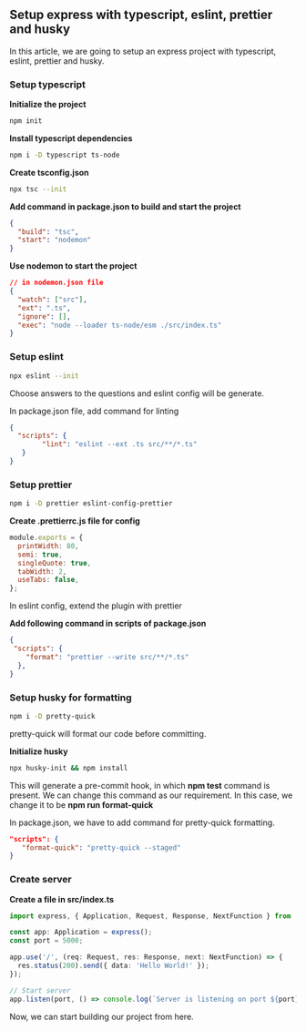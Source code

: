 ## Setup express with typescript, eslint, prettier and husky

In this article, we are going to setup an express project with typescript, eslint, prettier and husky.

### Setup typescript

**Initialize the project**
```sh
npm init 
```
**Install typescript dependencies**
```sh
npm i -D typescript ts-node
```
**Create tsconfig.json**
```sh
npx tsc --init
```

**Add command in package.json to build and start the project**
```json
{
  "build": "tsc",
  "start": "nodemon"
}
```

**Use nodemon to start the project**
```json
// in nodemon.json file
{
  "watch": ["src"],
  "ext": ".ts",
  "ignore": [],
  "exec": "node --loader ts-node/esm ./src/index.ts"
}
```
### Setup eslint
```sh
npx eslint --init
```
Choose answers to the questions and eslint config will be generate.

In package.json file, add command for linting
```json
{
  "scripts": {
        "lint": "eslint --ext .ts src/**/*.ts"
   }
}
``` 

### Setup prettier
```sh
npm i -D prettier eslint-config-prettier
```
**Create .prettierrc.js file for config**
```js
module.exports = {
  printWidth: 80,
  semi: true,
  singleQuote: true,
  tabWidth: 2,
  useTabs: false,
};
```

In eslint config, extend the plugin with prettier

**Add following command in scripts of package.json**
```json
{
 "scripts": {
    "format": "prettier --write src/**/*.ts" 
  },
}
```

### Setup husky for formatting
```sh
npm i -D pretty-quick
```
pretty-quick will format our code before committing.

**Initialize husky**
```sh
npx husky-init && npm install
```
This will generate a pre-commit hook, in which **npm test** command is present. We can change this command as our requirement. In this case, we change it to be **npm run format-quick**

In package.json, we have to add command for pretty-quick formatting.
```json
"scripts": {
   "format-quick": "pretty-quick --staged"
}
```

### Create server
**Create a file in src/index.ts**
```ts
import express, { Application, Request, Response, NextFunction } from 'express';

const app: Application = express();
const port = 5000;

app.use('/', (req: Request, res: Response, next: NextFunction) => {
  res.status(200).send({ data: 'Hello World!' });
});

// Start server
app.listen(port, () => console.log(`Server is listening on port ${port}!`));
``` 

Now, we can start building our project from here.
